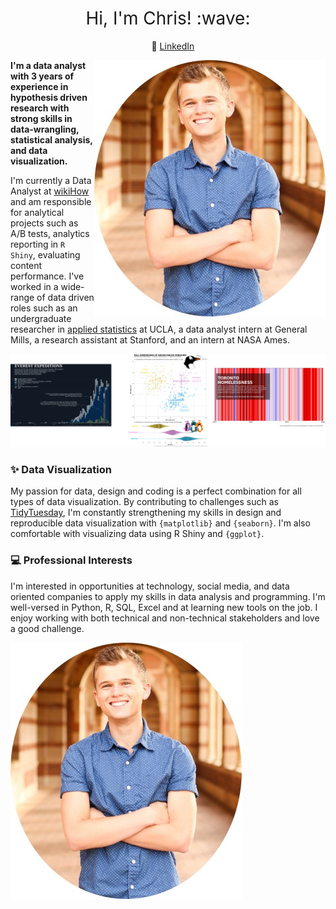 <h1 style="font-weight:normal" align="center">
  &nbsp;Hi, I'm Chris! :wave:&nbsp;
</h1>

<div align="center">

&nbsp;&nbsp;&nbsp; :necktie: [LinkedIn](https://www.linkedin.com/in/christopher--reed/)


</div>

<img align="right" src="https://github.com/christopher-reed/christopher-reed/blob/main/Portrait%201.jpg">

**I'm a data analyst with 3 years of experience in hypothesis driven research with strong skills in data-wrangling, statistical analysis, and data visualization.**

I'm currently a Data Analyst at [wikiHow](https://www.wikihow.com/Main-Page) and am responsible for analytical projects such as A/B tests, analytics reporting in `R Shiny`, evaluating content performance. I've worked in a wide-range of data driven roles such as an undergraduate researcher in [applied statistics](https://karenamckinnon.github.io/group.html) at UCLA, a data analyst intern at General Mills, a research assistant at Stanford, and an intern at NASA Ames.  

![](https://github.com/christopher-reed/christopher-reed/blob/main/Data%20Viz%20Collage%201.png)

### :sparkles: Data Visualization

My passion for data, design and coding is a perfect combination for all types of data visualization. By contributing to challenges such as [TidyTuesday](https://github.com/christopher-reed/tidytuesday), I'm constantly strengthening my skills in design and reproducible data visualization with `{matplotlib}` and `{seaborn}`. I'm also comfortable with visualizing data using R Shiny and `{ggplot}`.

### :computer: Professional Interests

I'm interested in opportunities at technology, social media, and data oriented companies to apply my skills in data analysis and programming. I'm well-versed in Python, R, SQL, Excel and at learning new tools on the job. I enjoy working with both technical and non-technical stakeholders and love a good challenge.

![](https://github.com/christopher-reed/christopher-reed/blob/main/Portrait%201.jpg)
